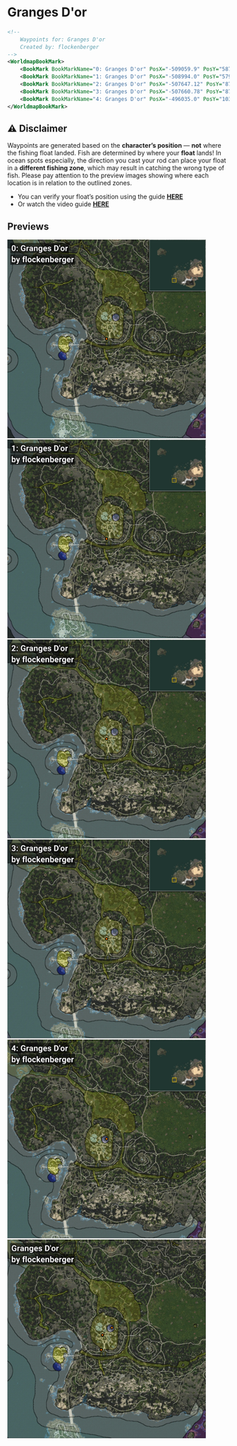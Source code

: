 # Granges D'or
```xml
<!--
    Waypoints for: Granges D'or
    Created by: flockenberger
-->
<WorldmapBookMark>
    <BookMark BookMarkName="0: Granges D'or" PosX="-509059.9" PosY="5871.459" PosZ="-473400.97" />
    <BookMark BookMarkName="1: Granges D'or" PosX="-508994.0" PosY="5792.0" PosZ="-473207.0" />
    <BookMark BookMarkName="2: Granges D'or" PosX="-507647.12" PosY="8775.633" PosZ="-455095.9" />
    <BookMark BookMarkName="3: Granges D'or" PosX="-507660.78" PosY="8771.141" PosZ="-455006.53" />
    <BookMark BookMarkName="4: Granges D'or" PosX="-496035.0" PosY="1037.0" PosZ="-445792.0" />
</WorldmapBookMark>
```

## ⚠️ Disclaimer
Waypoints are generated based on the __**character’s position**__ — __not__ where the fishing float landed.
Fish are determined by where your **float** lands!
In ocean spots especially, the direction you cast your rod can place your float in a **different fishing zone**, which may result in catching the wrong type of fish.
Please pay attention to the preview images showing where each location is in relation to the outlined zones.

- You can verify your float’s position using the guide [**HERE**](https://flockenberger.github.io/bdo-fish-position/)
- Or watch the video guide [**HERE**](https://youtu.be/t-VXcRoNojk)

## Previews
<img src="./Granges D'or_0_Preview.webp" width="450"/> <img src="./Granges D'or_1_Preview.webp" width="450"/> <img src="./Granges D'or_2_Preview.webp" width="450"/> <img src="./Granges D'or_3_Preview.webp" width="450"/> <img src="./Granges D'or_4_Preview.webp" width="450"/> <img src="./Granges D'or_Preview.webp" width="450"/> 